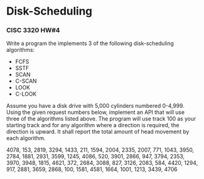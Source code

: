 # Disk-Scheduling
### CISC 3320 HW#4

Write a program the implements 3 of the following disk-scheduling algorithms: <br>
* FCFS <br>
* SSTF <br>
* SCAN <br>
* C-SCAN <br>
* LOOK <br>
* C-LOOK <br>

Assume you have a disk drive with 5,000 cylinders numbered 0-4,999. <br>
Using the given request numbers below, implement an API that will use three of the algorithms listed above. The program will use track 100 as your starting track and for any algorithm where a direction is required, the direction is upward. It shall report the total amount of head movement by each algorithm. 


4078, 153, 2819, 3294, 1433, 211, 1594, 2004, 2335, 2007, 771, 1043, 3950, 2784, 1881, 2931, 3599, 1245, 4086, 520, 3901, 2866, 947, 3794, 2353, 3970, 3948, 1815, 4621, 372, 2684, 3088, 827, 3126, 2083, 584, 4420, 1294, 917, 2881, 3659, 2868, 100, 1581, 4581, 1664, 1001, 1213, 3439, 4706
